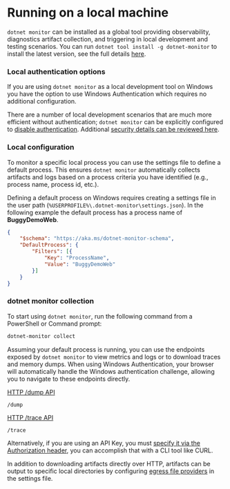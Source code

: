 # Running on a local machine

`dotnet monitor` can be installed as a global tool providing observability, diagnostics artifact collection, and triggering in local development and testing scenarios. You can run `dotnet tool install -g dotnet-monitor` to install the latest version, see the full details [here](./setup.md#net-core-global-tool).

### Local authentication options

If you are using `dotnet monitor` as a local development tool on Windows you have the option to use Windows Authentication which requires no additional configuration.

There are a number of local development scenarios that are much more efficient without authentication; `dotnet monitor` can be explicitly configured to [disable authentication](./authentication.md#disabling-authentication). Additional [security details can be reviewed here](./authentication.md#windows-authentication).

### Local configuration

To monitor a specific local process you can use the settings file to define a default process. This ensures `dotnet monitor` automatically collects artifacts and logs based on a process criteria you have identified (e.g., process name, process id, etc.).

Defining a default process on Windows requires creating a settings file in the user path (`%USERPROFILE%\.dotnet-monitor\settings.json`). In the following example the default process has a process name of __BuggyDemoWeb__.

```json
{
    "$schema": "https://aka.ms/dotnet-monitor-schema",
    "DefaultProcess": {
        "Filters": [{
            "Key": "ProcessName",
            "Value": "BuggyDemoWeb"
        }]
    }
}
```

### dotnet monitor collection

To start using `dotnet monitor`, run the following command from a PowerShell or Command prompt:

```cmd
dotnet-monitor collect
```

Assuming your default process is running, you can use the endpoints exposed by `dotnet monitor` to view metrics and logs or to download traces and memory dumps. When using Windows Authentication, your browser will automatically handle the Windows authentication challenge, allowing you to navigate to these endpoints directly. 

[HTTP /dump API](./api/dump.md)
```http
/dump 
```

[HTTP /trace API](./api/trace-get.md)
```http
/trace
```

Alternatively, if you are using an API Key, you must [specify it via the Authorization header](./authentication.md#authenticating-requests), you can accomplish that with a CLI tool like CURL.

In addition to downloading artifacts directly over HTTP, artifacts can be output to specific local directories by configuring [egress file providers](./configuration/egress-configuration.md#filesystem-egress-provider) in the settings file.
